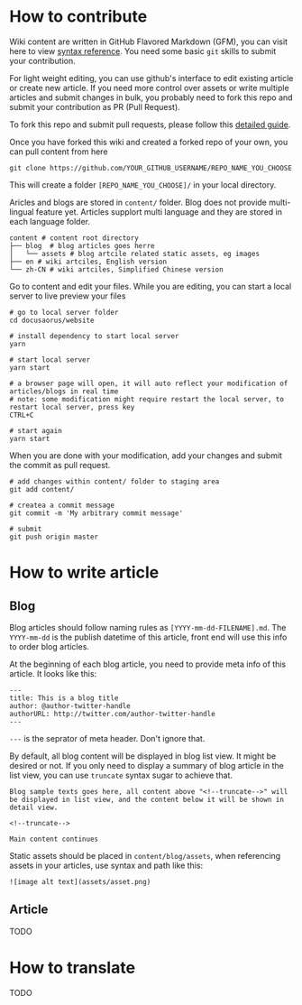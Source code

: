 # How to contribute

Wiki content are written in GitHub Flavored Markdown (GFM), you can visit here to view [syntax reference](https://guides.github.com/features/mastering-markdown/).  You need some basic `git` skills to submit your contribution.

For light weight editing, you can use github's interface to edit existing article or create new article.  If you need more control over assets or write multiple articles and submit changes in bulk, you probably need to fork this repo and submit your contribution as PR (Pull Request).

To fork this repo and submit pull requests, please follow this [detailed guide](https://guides.github.com/activities/forking/).

Once you have forked this wiki and created a forked repo of your own, you can pull content from here

`git clone https://github.com/YOUR_GITHUB_USERNAME/REPO_NAME_YOU_CHOOSE`

This will create a folder `[REPO_NAME_YOU_CHOOSE]/` in your local directory.

Aricles and blogs are stored in `content/` folder.  Blog does not provide multi-lingual feature yet.  Articles supplort multi language and they are stored in each language folder.  

```
content # content root directory
├── blog  # blog articles goes herre
│   └── assets # blog artcile related static assets, eg images
├── en # wiki artciles, English version
└── zh-CN # wiki artciles, Simplified Chinese version
```

Go to content and edit your files.  While you are editing, you can start a local server to live preview your files

```
# go to local server folder
cd docusaorus/website

# install dependency to start local server
yarn

# start local server
yarn start

# a browser page will open, it will auto reflect your modification of articles/blogs in real time
# note: some modification might require restart the local server, to restart local server, press key
CTRL+C

# start again
yarn start
```

When you are done with your modification, add your changes and submit the commit as pull request.

```
# add changes within content/ folder to staging area
git add content/

# createa a commit message
git commit -m 'My arbitrary commit message'

# submit
git push origin master
```

# How to write article

## Blog

Blog articles should follow naming rules as `[YYYY-mm-dd-FILENAME].md`.  The `YYYY-mm-dd` is the publish datetime of this article, front end will use this info to order blog articles.

At the beginning of each blog article, you need to provide meta info of this article.  It looks like this:

```
---
title: This is a blog title
author: @author-twitter-handle
authorURL: http://twitter.com/author-twitter-handle
---
```

`---` is the seprator of meta header.  Don't ignore that.

By default, all blog content will be displayed in blog list view.  It might be desired or not.  If you only need to display a summary of blog article in the list view, you can use `truncate` syntax sugar to achieve that.

```
Blog sample texts goes here, all content above "<!--truncate-->" will be displayed in list view, and the content below it will be shown in detail view.

<!--truncate-->

Main content continues
```

Static assets should be placed in `content/blog/assets`, when referencing assets in your articles, use syntax and path like this:

```
![image alt text](assets/asset.png)
```

## Article

TODO

# How to translate

TODO